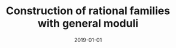 ---
title: "Construction of rational families with general moduli"
briefDescription: ""
featured: false
date: 2019-01-01
weight: 5
sitemap:
priority : 0.8
---